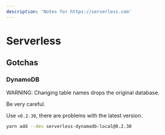 ```yaml
---
description: 'Notes for https://serverless.com'
---
```


# Serverless

## Gotchas

### DynamoDB

WARNING: Changing table names drops the original database.

Be very careful.

Use `v0.2.30`, there are problems with the latest version.

```bash
yarn add --dev serverless-dynamodb-local@0.2.30
```

